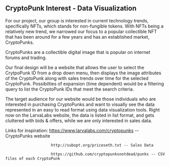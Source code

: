 ## CryptoPunk Interest - Data Visualization


For our project, our group is interested in current technology trends, specifically NFTs, which stands for non-fungible tokens. With NFTs being a relatively new trend, we narrowed our focus to a popular collectible NFT that has been around for a few years and has an established market, CryptoPunks.

CryptoPunks are a collectible digital image that is popular on internet forums and trading.

Our final design will be a website that allows the user to select the CrytpoPunk ID from a drop down menu, then displays the image attributes of the CryptoPunk along with sales trends over time for the selected CryptoPunk. Possibilties of expansion (time dependent) would be a filtering query to list the CryptoPunk IDs that meet the search criteria.

The target audience for our website would be those individuals who are interested in purchasing CryptoPunks and want to visually see the data represented in an easy to read format using data visualization tools. Right now on the LarvaLabs website, the data is listed in list format, and gets cluttered with bids & offers, while we are only interested in sales data.

Links for inspiration:  https://www.larvalabs.com/cryptopunks -- CryptoPunks website

                        http://subopt.org/priceseth.txt -- Sales Data
                        
                        https://github.com/cryptopunksnotdead/punks -- CSV files of each CryptoPunk
                        
